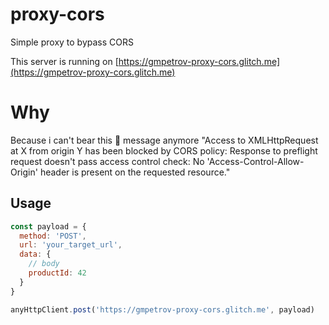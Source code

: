 # proxy-cors
Simple proxy to bypass CORS

This server is running on [https://gmpetrov-proxy-cors.glitch.me](https://gmpetrov-proxy-cors.glitch.me)

# Why
Because i can't bear this 💩 message anymore "Access to XMLHttpRequest at X from origin Y has been blocked by CORS policy: Response to preflight request doesn't pass access control check: No 'Access-Control-Allow-Origin' header is present on the requested resource."


## Usage
```javascript
const payload = {
  method: 'POST',
  url: 'your_target_url',
  data: {
    // body
    productId: 42
  }
}

anyHttpClient.post('https://gmpetrov-proxy-cors.glitch.me', payload)
```
